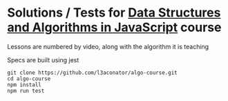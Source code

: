 # Solutions / Tests for [Data Structures and Algorithms in JavaScript](https://egghead.io/courses/data-structures-and-algorithms-in-javascript) course

Lessons are numbered by video, along with the algorithm it is teaching

Specs are built using jest

```
git clone https://github.com/l3aconator/algo-course.git
cd algo-course
npm install
npm run test
```
